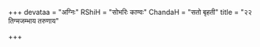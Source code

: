 +++
devataa = "अग्निः"
RShiH = "सोभरिः काण्वः"
ChandaH = "सतो बृहती"
title = "२२ तिग्मजम्भाय तरुणाय"

+++
